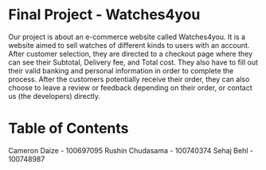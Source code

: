 # Final Project - Watches4you

Our project is about an e-commerce website called Watches4you. It is a website aimed to sell watches of different kinds to users with an account. After customer selection, they are directed to a checkout page where they can see their Subtotal, Delivery fee, and Total cost. They also have to fill out their valid banking and personal information in order to complete the process. After the customers potentially receive their order, they can also choose to leave a review or feedback depending on their order, or contact us (the developers) directly.

# Table of Contents



Cameron Daize - 100697095
Rushin Chudasama - 100740374
Sehaj Behl - 100748987
